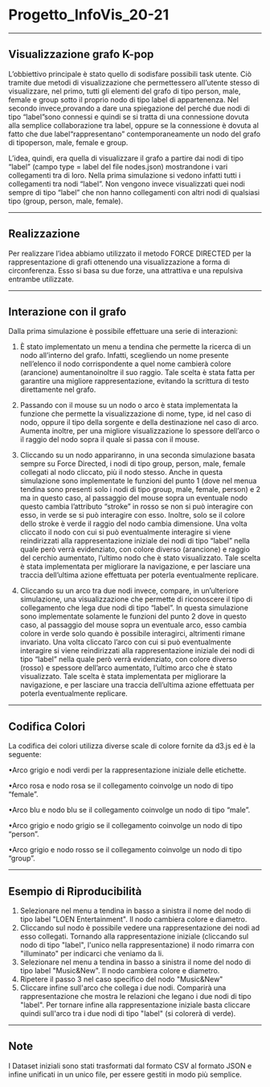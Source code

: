 # Progetto_InfoVis_20-21
----------------------------
Visualizzazione grafo K-pop
----------------------------
L’obbiettivo principale è stato quello di sodisfare possibili task utente. Ciò tramite due metodi di visualizzazione che permettessero all’utente stesso di visualizzare, nel primo, tutti gli elementi del grafo di tipo person, male, female e group sotto il proprio nodo di tipo label di appartenenza. Nel secondo invece,provando a dare una spiegazione del perché due nodi di tipo “label”sono connessi e quindi se si tratta di una connessione dovuta alla semplice collaborazione tra label, oppure se la connessione è dovuta al fatto che due label“rappresentano” contemporaneamente un nodo del grafo di tipoperson, male, female e group. 

L’idea, quindi, era quella di visualizzare il grafo a partire dai nodi di tipo “label” (campo type = label del file nodes.json) mostrandone i vari collegamenti tra di loro. Nella prima simulazione si vedono infatti tutti i collegamenti tra nodi “label”. Non vengono invece visualizzati quei nodi sempre di tipo “label” che non hanno collegamenti con altri nodi di qualsiasi tipo (group, person, male, female). 

----------------------------
Realizzazione
----------------------------

Per realizzare l’idea abbiamo utilizzato il metodo FORCE DIRECTED per la rappresentazione di grafi ottenendo una visualizzazione a forma di circonferenza. Esso si basa su due forze, una attrattiva e una repulsiva entrambe utilizzate. 

----------------------------
Interazione con il grafo
----------------------------

Dalla prima simulazione è possibile effettuare una serie di interazioni:

1) È stato implementato un menu a tendina che permette la ricerca di un nodo all’interno del grafo. Infatti, scegliendo un nome presente nell’elenco il nodo corrispondente a quel nome cambierà colore (arancione) aumentanoinoltre il suo raggio. Tale scelta è stata fatta per garantire una migliore rappresentazione, evitando la scrittura di testo direttamente nel grafo.

2) Passando con il mouse su un nodo o arco è stata implementata la funzione che permette la visualizzazione di 
nome, type, id nel caso di nodo, oppure il tipo della sorgente e della destinazione nel caso di arco. Aumenta inoltre, per una migliore visualizzazione lo spessore dell’arco o il raggio del nodo sopra il quale si passa con il mouse.

3) Cliccando su un nodo appariranno, in una seconda simulazione basata sempre su Force Directed, i nodi di tipo group, person, male, female collegati al nodo cliccato, più il nodo stesso. Anche in questa simulazione sono implementate le funzioni del punto 1 (dove nel menua tendina sono presenti solo i nodi di tipo group, male, female, person) e 2 ma in questo caso, al passaggio del mouse sopra un eventuale nodo questo cambia l’attributo “stroke” in rosso se non si può interagire con esso, in verde se si può interagire con esso. Inoltre, solo se il colore dello stroke è verde il raggio del nodo cambia dimensione. Una volta cliccato il nodo con cui si può eventualmente interagire si viene reindirizzati alla rappresentazione iniziale dei nodi di tipo “label” nella quale però verrà evidenziato, con colore diverso (arancione) e raggio del cerchio aumentato, l’ultimo nodo che è stato visualizzato. Tale scelta è stata implementata per migliorare la navigazione, e per lasciare una traccia dell’ultima azione effettuata per poterla eventualmente replicare.

4) Cliccando su un arco tra due nodi invece, compare, in un’ulteriore simulazione, una visualizzazione che permette di riconoscere il tipo di collegamento che lega due nodi di tipo “label”. In questa simulazione sono implementate solamente le funzioni del punto 2 dove in questo caso, al passaggio del mouse sopra un eventuale arco, esso cambia colore in verde solo quando è possibile interagirci, altrimenti rimane invariato. Una volta cliccato l’arco con cui si può eventualmente interagire si viene reindirizzati alla rappresentazione iniziale dei nodi di tipo “label” nella quale però verrà evidenziato, con colore diverso (rosso) e spessore dell’arco aumentato, l’ultimo arco che è stato visualizzato. Tale scelta è stata implementata per migliorare la navigazione, e per lasciare una traccia dell’ultima azione effettuata per poterla eventualmente replicare.

--------------------------
Codifica Colori
--------------------------

La codifica dei colori utilizza diverse scale di colore fornite da d3.js ed è la seguente:

•Arco grigio e nodi verdi per la rappresentazione iniziale delle etichette.

•Arco rosa e nodo rosa se il collegamento coinvolge un nodo di tipo “female”. 

•Arco blu e nodo blu se il collegamento coinvolge un nodo di tipo “male”. 

•Arco grigio e nodo grigio se il collegamento coinvolge un nodo di tipo “person”. 

•Arco grigio e nodo rosso se il collegamento coinvolge un nodo di tipo “group”.

--------------------------
Esempio di Riproducibilità
--------------------------
1) Selezionare nel menu a tendina in basso a sinistra il nome del nodo di tipo label "LOEN Entertainment". Il nodo cambiera colore e diametro.
2) Cliccando sul nodo è possibile vedere una rappresentazione dei nodi ad esso collegati. Tornando alla rappresentazione iniziale (cliccando sul nodo di tipo "label", l'unico nella rappresentazione) il nodo rimarra con "illuminato" per indicarci che veniamo da li.
3) Selezionare nel menu a tendina in basso a sinistra il nome del nodo di tipo label "Music&New". Il nodo cambiera colore e diametro.
4) Ripetere il passo 3 nel caso specifico del nodo "Music&New"
5) Cliccare infine sull'arco che collega i due nodi. Comparirà una rappresentazione che mostra le relazioni che legano i due nodi di tipo "label". Per tornare infine alla rappresentazione iniziale basta cliccare quindi sull'arco tra i due nodi di tipo "label" (si colorerà di verde). 
--------------------------
Note
--------------------------
I Dataset iniziali sono stati trasformati dal formato CSV al formato JSON e infine unificati in un unico file, per essere gestiti in modo più semplice.
